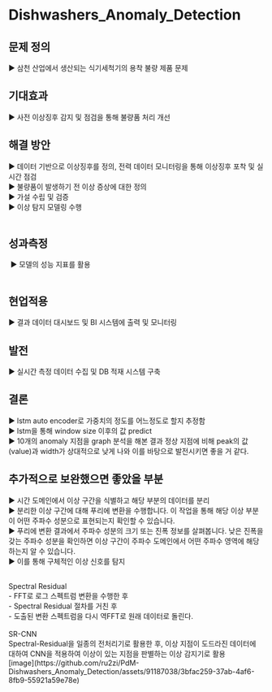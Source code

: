 # Dishwashers_Anomaly_Detection


## 문제 정의
▶ 삼천 산업에서 생산되는 식기세척기의 용착 불량 제품 문제
 
## 기대효과
▶ 사전 이상징후 감지 및 점검을 통해 불량품 처리 개선 

## 해결 방안
▶ 데이터 기반으로 이상징후를 정의, 전력 데이터 모니터링을 통해 이상징후 포착 및 실시간 점검 <br>
▶ 불량품이 발생하기 전 이상 증상에 대한 정의  <br>
▶ 가설 수립 및 검증<br>
▶ 이상 탐지 모델링 수행<br>
 
## 성과측정
 ▶ 모델의 성능 지표를 활용  
 
## 현업적용
▶ 결과 데이터 대시보드 및 BI 시스템에 출력 및 모니터링
 
## 발전
▶ 실시간 측정 데이터 수집 및 DB 적재 시스템 구축 

## 결론
▶ lstm auto encoder로 가중치의 정도를 어느정도로 할지 추정함 <br>
▶ lstm을 통해 window size 이후의 값 predict <br>
▶ 10개의 anomaly 지점을 graph 분석을 해본 결과 정상 지점에 비해 peak의 값(value)과 width가 상대적으로 낮게 나와 이를 바탕으로 발전시키면 좋을 거 같다.


## 추가적으로 보완했으면 좋았을 부분 
▶ 시간 도메인에서 이상 구간을 식별하고 해당 부분의 데이터를 분리 <br>
▶ 분리한 이상 구간에 대해 푸리에 변환을 수행합니다. 이 작업을 통해 해당 이상 부분이 어떤 주파수 성분으로 표현되는지 확인할 수 있습니다.<br>
▶ 푸리에 변환 결과에서 주파수 성분의 크기 또는 진폭 정보를 살펴봅니다. 낮은 진폭을 갖는 주파수 성분을 확인하면 이상 구간이 주파수 도메인에서 어떤 주파수 영역에 해당하는지 알 수 있습니다.<br>
▶ 이를 통해 구체적인 이상 신호를 탐지


<br>
Spectral Residual <br>
- FFT로 로그 스펙트럼 변환을 수행한 후 <br>
- Spectral Residual 절차를 거친 후 <br>
- 도출된 변환 스펙트럼을 다시 역FFT로 원래 데이터로 돌린다. <br>


<br>
SR-CNN <br>
Spectral-Residual을 일종의 전처리기로 활용한 후, 이상 지점이 도드라진 데이터에 대하여 CNN을 적용하여 이상이 있는 지점을 판별하는 이상 감지기로 활용 <br>
[image](https://github.com/ru2zi/PdM-Dishwashers_Anomaly_Detection/assets/91187038/3bfac259-37ab-4af6-8fb9-55921a59e78e)
